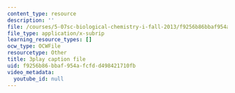 ```yaml
---
content_type: resource
description: ''
file: /courses/5-07sc-biological-chemistry-i-fall-2013/f9256b86bbaf954afcfdd498421710fb_6c1jkgSynrI.srt
file_type: application/x-subrip
learning_resource_types: []
ocw_type: OCWFile
resourcetype: Other
title: 3play caption file
uid: f9256b86-bbaf-954a-fcfd-d498421710fb
video_metadata:
  youtube_id: null
---
```

